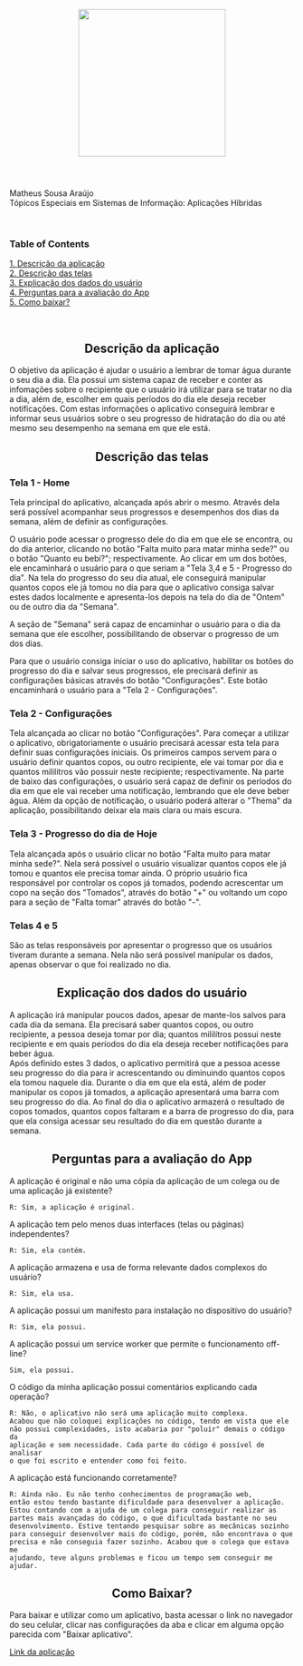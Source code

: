  <p align="center">  
  <img width="260px" src="assets/logo-header.png">
  <h1 align="center"></h1>
</p>


  <br/> Matheus Sousa Araújo <br/>Tópicos Especiais em Sistemas de Informação: Aplicações Híbridas
</h3>
<br />

### Table of Contents  
[1. Descrição da aplicação](#description)  
[2. Descrição das telas](#screens)  
[3. Explicação dos dados do usuário](#user-data)  
[4. Perguntas para a avaliação do App](#questions)
<br/>[5. Como baixar?](#download)

<br />


<a name="description" />
<h2 align="center">Descrição da aplicação</h2>

<p>
  O objetivo da aplicação é ajudar o usuário a lembrar de tomar água durante o seu dia a dia. Ela possui um sistema capaz de receber e conter as infomações sobre o recipiente que o usuário irá utilizar para se tratar no dia a dia, além de, escolher em quais períodos do dia ele deseja receber notificações.
  Com estas informações o aplicativo conseguirá lembrar e informar seus usuários sobre o seu progresso de hidratação do dia ou até mesmo seu desempenho na semana em que ele está. 
</p>

<a name="screens" />
<h2 align="center">Descrição das telas</h2>

### Tela 1 - Home

<p>
  Tela principal do aplicativo, alcançada após abrir o mesmo. Através dela será possível acompanhar seus progressos e desempenhos dos dias da semana, além de definir as configurações. 
  
  O usuário pode acessar o progresso dele do dia em que ele se encontra, ou do dia anterior, clicando no botão "Falta muito para matar minha sede?" ou o botão "Quanto eu bebi?"; respectivamente. Ao clicar em um dos botões, ele encaminhará o usuário para o que seriam a "Tela 3,4 e 5 - Progresso do dia". Na tela do progresso do seu dia atual, ele conseguirá manipular quantos copos ele já tomou no dia para que o aplicativo consiga salvar estes dados localmente e apresenta-los depois na tela do dia de "Ontem" ou de outro dia da "Semana".

  A seção de "Semana" será capaz de encaminhar o usuário para o dia da semana que ele escolher, possibilitando de observar o progresso de um dos dias.
  
  Para que o usuário consiga iniciar o uso do aplicativo, habilitar os botões do progresso do dia e salvar seus progressos, ele precisará definir as configurações básicas através do botão "Configurações". Este botão encaminhará o usuário para a "Tela 2 - Configurações".
</p>

### Tela 2 - Configurações

<p>
  Tela alcançada ao clicar no botão "Configurações". Para começar a utilizar o aplicativo, obrigatoriamente o usuário precisará acessar esta tela para definir suas configurações iniciais. 
  Os primeiros campos servem para o usuário definir quantos copos, ou outro recipiente, ele vai tomar por dia e quantos mililitros vão possuir neste recipiente; respectivamente.
  Na parte de baixo das configurações, o usuário será capaz de definir os períodos do dia em que ele vai receber uma notificação, lembrando que ele deve beber água. Além da opção de notificação, o usuário poderá alterar o "Thema" da aplicação, possibilitando deixar ela mais clara ou mais escura.
</p>

### Tela 3 - Progresso do dia de Hoje

<p>
  Tela alcançada após o usuário clicar no botão "Falta muito para matar minha sede?". Nela será possível o usuário visualizar quantos copos ele já tomou e quantos ele precisa tomar ainda. 
  O próprio usuário fica responsável por controlar os copos já tomados, podendo acrescentar um copo na seção dos "Tomados", através do botão "+" ou voltando um copo para a seção de "Falta tomar" através do botão "-".
</p>

### Telas 4 e 5

<p>
  São as telas responsáveis por apresentar o progresso que os usuários tiveram durante a semana. Nela não será possível manipular os dados, apenas observar o que foi realizado no dia.
</p>

<a name="user-data" />
<h2 align="center">Explicação dos dados do usuário</h2>

<p>
  A aplicação irá manipular poucos dados, apesar de mante-los salvos para cada dia da semana. Ela precisará saber quantos copos, ou outro recipiente, a pessoa deseja tomar por dia; quantos mililítros possui neste recipiente e em quais períodos do dia ela deseja receber notificações para beber água.
  <br/>
  Após definido estes 3 dados, o aplicativo permitirá que a pessoa acesse seu progresso do dia para ir acrescentando ou diminuindo quantos copos ela tomou naquele dia. Durante o dia em que ela está, além de poder manipular os copos já tomados, a aplicação apresentará uma barra com seu progresso do dia. Ao final do dia o aplicativo armazerá o resultado de copos tomados, quantos copos faltaram e a barra de progresso do dia, para que ela consiga acessar seu resultado do dia em questão durante a semana.
</p>

<a name="questions" />
<h2 align="center">Perguntas para a avaliação do App</h2>



A aplicação é original e não uma cópia da aplicação de um colega ou de uma aplicação já existente? 

<code>R: Sim, a aplicação é original.</code>
  
A aplicação tem pelo menos duas interfaces (telas ou páginas) independentes? 

<code>R: Sim, ela contém.</code>
  
A aplicação armazena e usa de forma relevante dados complexos do usuário? 

<code>R: Sim, ela usa.</code>
  
A aplicação possui um manifesto para instalação no dispositivo do usuário? 

<code>R: Sim, ela possui.</code>
  
A aplicação possui um service worker que permite o funcionamento off-line? 

<code>Sim, ela possui.</code>
  
O código da minha aplicação possui comentários explicando cada operação? 

<code>R: Não, o aplicativo não será uma aplicação muito complexa. Acabou que não coloquei explicações no código, tendo em vista que ele não possui complexidades, isto acabaria por "poluir" demais o código da aplicação e sem necessidade. Cada parte do código é possível de analisar o que foi escrito e entender como foi feito.</code>

A aplicação está funcionando corretamente? 

  <code>R: Ainda não. Eu não tenho conhecimentos de programação web, então estou tendo bastante dificuldade para desenvolver a aplicação. Estou contando com a ajuda de um colega para conseguir realizar as partes mais avançadas do código, o que dificultada bastante no seu desenvolvimento. Estive tentando pesquisar sobre as mecânicas sozinho para conseguir desenvolver mais do código, porém, não encontrava o que precisa e não conseguia fazer sozinho. Acabou que o colega que estava me ajudando, teve alguns problemas e ficou um tempo sem conseguir me ajudar.</code>

<a name="download" />
<h2 align="center">Como Baixar?</h2>

Para baixar e utilizar como um aplicativo, basta acessar o link no navegador do seu celular, clicar nas configurações da aba e clicar em alguma opção parecida com "Baixar aplicativo".

  <a href="https://water-me.sapao.repl.co" target="_blank">Link da aplicação</a>